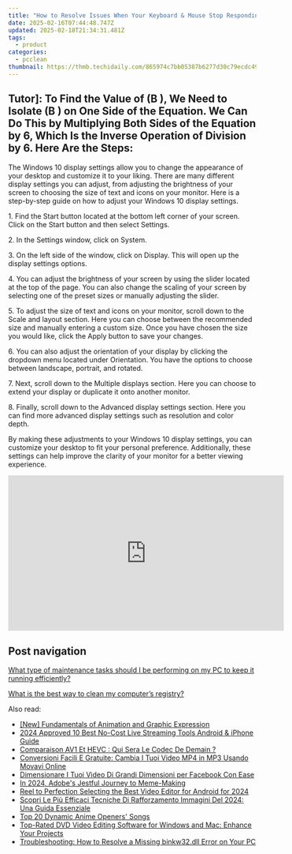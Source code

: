 ```yaml
---
title: "How to Resolve Issues When Your Keyboard & Mouse Stop Responding: A Guide by YL Computing"
date: 2025-02-16T07:44:48.747Z
updated: 2025-02-18T21:34:31.481Z
tags:
  - product
categories:
  - pcclean
thumbnail: https://thmb.techidaily.com/865974c7bb05387b6277d30c79ecdc49aad19ee23c97d33e5069a1776373f52c.jpg
---
```


## Tutor]: To Find the Value of \(B \), We Need to Isolate \(B \) on One Side of the Equation. We Can Do This by Multiplying Both Sides of the Equation by 6, Which Is the Inverse Operation of Division by 6. Here Are the Steps:

The Windows 10 display settings allow you to change the appearance of your desktop and customize it to your liking. There are many different display settings you can adjust, from adjusting the brightness of your screen to choosing the size of text and icons on your monitor. Here is a step-by-step guide on how to adjust your Windows 10 display settings. 

1\. Find the Start button located at the bottom left corner of your screen. Click on the Start button and then select Settings.

2\. In the Settings window, click on System.

3\. On the left side of the window, click on Display. This will open up the display settings options. 

4\. You can adjust the brightness of your screen by using the slider located at the top of the page. You can also change the scaling of your screen by selecting one of the preset sizes or manually adjusting the slider.

5\. To adjust the size of text and icons on your monitor, scroll down to the Scale and layout section. Here you can choose between the recommended size and manually entering a custom size. Once you have chosen the size you would like, click the Apply button to save your changes.

6\. You can also adjust the orientation of your display by clicking the dropdown menu located under Orientation. You have the options to choose between landscape, portrait, and rotated.

7\. Next, scroll down to the Multiple displays section. Here you can choose to extend your display or duplicate it onto another monitor.

8\. Finally, scroll down to the Advanced display settings section. Here you can find more advanced display settings such as resolution and color depth. 

By making these adjustments to your Windows 10 display settings, you can customize your desktop to fit your personal preference. Additionally, these settings can help improve the clarity of your monitor for a better viewing experience.

<!-- affiliate ads begin -->
<iframe width="560" height="315" src="https://www.youtube.com/embed/9wiIVztRIqQ?si=GBgdwQ78k5hbeFDv" title="YouTube video player" frameborder="0" allow="accelerometer; autoplay; clipboard-write; encrypted-media; gyroscope; picture-in-picture; web-share" referrerpolicy="strict-origin-when-cross-origin" allowfullscreen></iframe>
<!-- affiliate ads end -->

## Post navigation

[What type of maintenance tasks should I be performing on my PC to keep it running efficiently?](https://tools.techidaily.com/pcclean/products/)

[What is the best way to clean my computer’s registry?](https://tools.techidaily.com/pcclean/products/)

<ins class="adsbygoogle"
     style="display:block"
     data-ad-format="autorelaxed"
     data-ad-client="ca-pub-7571918770474297"
     data-ad-slot="1223367746"></ins>

<ins class="adsbygoogle"
     style="display:block"
     data-ad-client="ca-pub-7571918770474297"
     data-ad-slot="8358498916"
     data-ad-format="auto"
     data-full-width-responsive="true"></ins>

<span class="atpl-alsoreadstyle">Also read:</span>
<div><ul>
<li><a href="https://some-techniques.techidaily.com/new-fundamentals-of-animation-and-graphic-expression/"><u>[New] Fundamentals of Animation and Graphic Expression</u></a></li>
<li><a href="https://extra-information.techidaily.com/2024-approved-10-best-no-cost-live-streaming-tools-android-and-iphone-guide/"><u>2024 Approved 10 Best No-Cost Live Streaming Tools Android & iPhone Guide</u></a></li>
<li><a href="https://discover-alternatives.techidaily.com/comparaison-av1-et-hevc-qui-sera-le-codec-de-demain/"><u>Comparaison AV1 Et HEVC : Qui Sera Le Codec De Demain ?</u></a></li>
<li><a href="https://eaxpv-info.techidaily.com/conversioni-facili-e-gratuite-cambia-i-tuoi-video-mp4-in-mp3-usando-movavi-online/"><u>Conversioni Facili E Gratuite: Cambia I Tuoi Video MP4 in MP3 Usando Movavi Online</u></a></li>
<li><a href="https://discover-alternatives.techidaily.com/dimensionare-i-tuoi-video-di-grandi-dimensioni-per-facebook-con-ease/"><u>Dimensionare I Tuoi Video Di Grandi Dimensioni per Facebook Con Ease</u></a></li>
<li><a href="https://fox-direct.techidaily.com/in-2024-adobes-jestful-journey-to-meme-making/"><u>In 2024, Adobe's Jestful Journey to Meme-Making</u></a></li>
<li><a href="https://youtube-data.techidaily.com/to-perfection-selecting-the-best-video-editor-for-android-for-2024/"><u>Reel to Perfection Selecting the Best Video Editor for Android for 2024</u></a></li>
<li><a href="https://discover-alternatives.techidaily.com/scopri-le-piu-efficaci-tecniche-di-rafforzamento-immagini-del-2024-una-guida-essenziale/"><u>Scopri Le Più Efficaci Tecniche Di Rafforzamento Immagini Del 2024: Una Guida Essenziale</u></a></li>
<li><a href="https://fox-glue.techidaily.com/top-20-dynamic-anime-openers-songs/"><u>Top 20 Dynamic Anime Openers' Songs</u></a></li>
<li><a href="https://discover-alternatives.techidaily.com/top-rated-dvd-video-editing-software-for-windows-and-mac-enhance-your-projects/"><u>Top-Rated DVD Video Editing Software for Windows and Mac: Enhance Your Projects</u></a></li>
<li><a href="https://common-error.techidaily.com/troubleshooting-how-to-resolve-a-missing-binkw32dll-error-on-your-pc/"><u>Troubleshooting: How to Resolve a Missing binkw32.dll Error on Your PC</u></a></li>
</ul></div>

